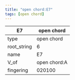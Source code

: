 ```yaml
---
title: "open chord:E7"
tags: [open chord]
---
```


|E7|open chord|
|---|---|
|type|open chord|
|root_string|6|
|name|E7|
|V_of|open chord:A|
|fingering|020100|


